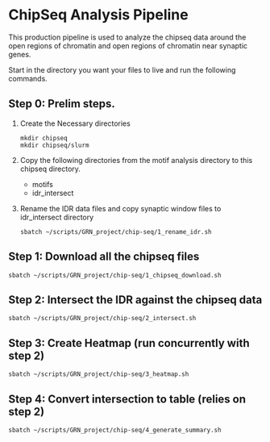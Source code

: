 # ChipSeq Analysis Pipeline

This production pipeline is used to analyze the chipseq data around the open regions of chromatin and open regions of chromatin near synaptic genes.

Start in the directory you want your files to live and run the following commands.

## Step 0: Prelim steps.

1. Create the Necessary directories
    ```
    mkdir chipseq
    mkdir chipseq/slurm
    ```

2. Copy the following directories from the motif analysis directory to this chipseq directory.

    - motifs
    - idr_intersect

3. Rename the IDR data files and copy synaptic window files to idr_intersect directory
    ```
    sbatch ~/scripts/GRN_project/chip-seq/1_rename_idr.sh 
    ```

## Step 1: Download all the chipseq files

```
sbatch ~/scripts/GRN_project/chip-seq/1_chipseq_download.sh 
```

## Step 2: Intersect the IDR against the chipseq data 
```
sbatch ~/scripts/GRN_project/chip-seq/2_intersect.sh 
```

## Step 3: Create Heatmap (run concurrently with step 2)
```
sbatch ~/scripts/GRN_project/chip-seq/3_heatmap.sh 
```

## Step 4: Convert intersection to table (relies on step 2)
```
sbatch ~/scripts/GRN_project/chip-seq/4_generate_summary.sh 
```